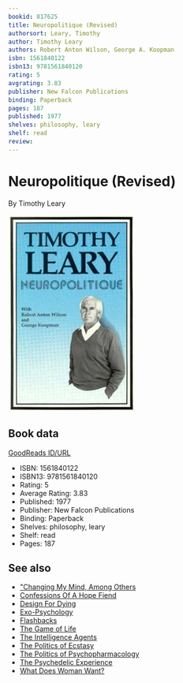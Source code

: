 ```yaml
---
bookid: 817625
title: Neuropolitique (Revised)
authorsort: Leary, Timothy
author: Timothy Leary
authors: Robert Anton Wilson, George A. Koopman
isbn: 1561840122
isbn13: 9781561840120
rating: 5
avgrating: 3.83
publisher: New Falcon Publications
binding: Paperback
pages: 187
published: 1977
shelves: philosophy, leary
shelf: read
review: 
---
```


# Neuropolitique (Revised)

By Timothy Leary

![](../../assets/bookcovers/1347249876l/817625.jpg)

## Book data

[GoodReads ID/URL](https://www.goodreads.com/book/show/817625)

- ISBN: 1561840122
- ISBN13: 9781561840120
- Rating: 5
- Average Rating: 3.83
- Published: 1977
- Publisher: New Falcon Publications
- Binding: Paperback
- Shelves: philosophy, leary
- Shelf: read
- Pages: 187


## See also

- ["Changing My Mind, Among Others](Changing_My_Mind__Among_Others-_Lifetime_Writings.md)
- [Confessions Of A Hope Fiend](Confessions_Of_A_Hope_Fiend.md)
- [Design For Dying](Design_For_Dying.md)
- [Exo-Psychology](Exo-Psychology-_A_Manual_on_the_Use_of_the_Human_Nervous_System_According_to_the_Instructions_of_the_Manufacturers.md)
- [Flashbacks](Flashbacks.md)
- [The Game of Life](The_Game_of_Life.md)
- [The Intelligence Agents](The_Intelligence_Agents.md)
- [The Politics of Ecstasy](The_Politics_of_Ecstasy.md)
- [The Politics of Psychopharmacology](The_Politics_of_Psychopharmacology.md)
- [The Psychedelic Experience](The_Psychedelic_Experience.md)
- [What Does Woman Want?](What_Does_Woman_Want.md)
